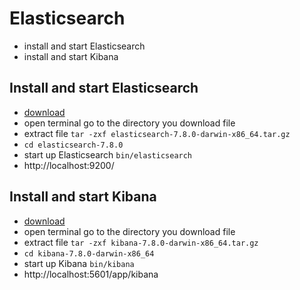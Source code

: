# Elasticsearch

- install and start Elasticsearch
- install and start Kibana

## Install and start Elasticsearch

- [download](https://www.elastic.co/downloads/elasticsearch)
- open terminal go to the directory you download file
- extract file `tar -zxf elasticsearch-7.8.0-darwin-x86_64.tar.gz`
- `cd elasticsearch-7.8.0`
- start up Elasticsearch `bin/elasticsearch`
- http://localhost:9200/

## Install and start Kibana

- [download](https://www.elastic.co/downloads/kibana)
- open terminal go to the directory you download file
- extract file `tar -zxf kibana-7.8.0-darwin-x86_64.tar.gz`
- `cd kibana-7.8.0-darwin-x86_64`
- start up Kibana `bin/kibana`
- http://localhost:5601/app/kibana
